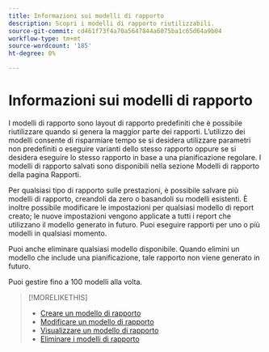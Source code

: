 ```yaml
---
title: Informazioni sui modelli di rapporto
description: Scopri i modelli di rapporto riutilizzabili.
source-git-commit: cd461f73f4a70a5647844a6075ba1c65d64a9b04
workflow-type: tm+mt
source-wordcount: '185'
ht-degree: 0%

---
```


# Informazioni sui modelli di rapporto

I modelli di rapporto sono layout di rapporto predefiniti che è possibile riutilizzare quando si genera la maggior parte dei rapporti. L’utilizzo dei modelli consente di risparmiare tempo se si desidera utilizzare parametri non predefiniti o eseguire varianti dello stesso rapporto oppure se si desidera eseguire lo stesso rapporto in base a una pianificazione regolare. I modelli di rapporto salvati sono disponibili nella sezione Modelli di rapporto della pagina Rapporti.

Per qualsiasi tipo di rapporto sulle prestazioni, è possibile salvare più modelli di rapporto, creandoli da zero o basandoli su modelli esistenti. È inoltre possibile modificare le impostazioni per qualsiasi modello di report creato; le nuove impostazioni vengono applicate a tutti i report che utilizzano il modello generato in futuro. Puoi eseguire rapporti per uno o più modelli in qualsiasi momento.

Puoi anche eliminare qualsiasi modello disponibile. Quando elimini un modello che include una pianificazione, tale rapporto non viene generato in futuro.

Puoi gestire fino a 100 modelli alla volta.

>[!MORELIKETHIS]
>
>* [Creare un modello di rapporto](template-create.md)
>* [Modificare un modello di rapporto](template-edit.md)
>* [Visualizzare un modello di rapporto](template-view.md)
>* [Eliminare i modelli di rapporto](template-delete.md)

